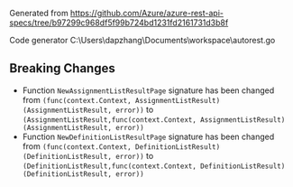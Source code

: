 
Generated from https://github.com/Azure/azure-rest-api-specs/tree/b97299c968df5f99b724bd1231fd2161731d3b8f

Code generator C:\Users\dapzhang\Documents\workspace\autorest.go

## Breaking Changes

- Function `NewAssignmentListResultPage` signature has been changed from `(func(context.Context, AssignmentListResult) (AssignmentListResult, error))` to `(AssignmentListResult,func(context.Context, AssignmentListResult) (AssignmentListResult, error))`
- Function `NewDefinitionListResultPage` signature has been changed from `(func(context.Context, DefinitionListResult) (DefinitionListResult, error))` to `(DefinitionListResult,func(context.Context, DefinitionListResult) (DefinitionListResult, error))`

